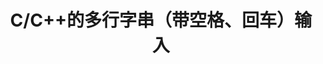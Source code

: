 ---
title: "C/C++的多行字串（带空格、回车）输入"
tags:
  - Bit Operation
  - C/C++
  - Recursion
categories:
  - Algorithm Basics
---